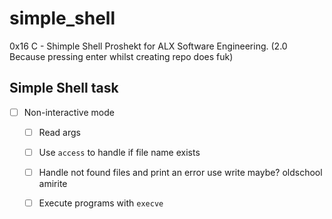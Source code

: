 # simple_shell
0x16 C - Shimple Shell Proshekt for ALX Software Engineering. (2.0 Because pressing enter whilst creating repo does fuk)
## Simple Shell task
- [ ] Non-interactive mode
  - [ ] Read args
  - [ ] Use `access` to handle if file name exists
  - [ ] Handle not found files and print an error
	use write maybe? oldschool amirite
  - [ ] Execute programs with `execve`
  
